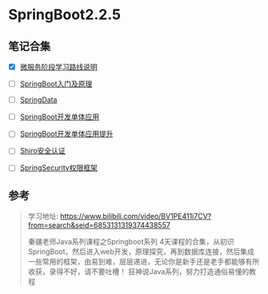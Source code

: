 # SpringBoot2.2.5

## 笔记合集

- [x] [微服务阶段学习路线说明](学相伴学习笔记/学相伴-秦疆-SpringBoot2.2.5最新教程IDEA版通俗易懂/00-微服务阶段学习路线说明.md)
- [ ] [SpringBoot入门及原理](学相伴学习笔记/学相伴-秦疆-SpringBoot2.2.5最新教程IDEA版通俗易懂/01-SpringBoot入门及原理.md)
- [ ] [SpringData](学相伴学习笔记/学相伴-秦疆-SpringBoot2.2.5最新教程IDEA版通俗易懂/02-SpringData.md)
- [ ] [SpringBoot开发单体应用](学相伴学习笔记/学相伴-秦疆-SpringBoot2.2.5最新教程IDEA版通俗易懂/03-SpringBoot开发单体应用.md)
- [ ] [SpringBoot开发单体应用提升](学相伴学习笔记/学相伴-秦疆-SpringBoot2.2.5最新教程IDEA版通俗易懂/04-SpringBoot开发单体应用提升.md)
- [ ] [Shiro安全认证](学相伴学习笔记/学相伴-秦疆-SpringBoot2.2.5最新教程IDEA版通俗易懂/05-Shiro安全认证.md)
- [ ] [SpringSecurity权限框架](学相伴学习笔记/学相伴-秦疆-SpringBoot2.2.5最新教程IDEA版通俗易懂/06-SpringSecurity权限框架.md)





## 参考



> 学习地址: https://www.bilibili.com/video/BV1PE411i7CV?from=search&seid=6853131319374438557
>
> 秦疆老师Java系列课程之Springboot系列 4天课程的合集，从初识SpringBoot，然后进入web开发，原理探究，再到数据库连接，然后集成一些常用的框架，由易到难，层层递进，无论你是新手还是老手都能够有所收获，录得不好，请不要吐槽！ 狂神说Java系列，努力打造通俗易懂的教程